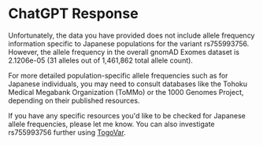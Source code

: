 # ChatGPT Response

Unfortunately, the data you have provided does not include allele frequency information specific to Japanese populations for the variant rs755993756. However, the allele frequency in the overall gnomAD Exomes dataset is 2.1206e-05 (31 alleles out of 1,461,862 total allele count).

For more detailed population-specific allele frequencies such as for Japanese individuals, you may need to consult databases like the Tohoku Medical Megabank Organization (ToMMo) or the 1000 Genomes Project, depending on their published resources.

If you have any specific resources you'd like to be checked for Japanese allele frequencies, please let me know. You can also investigate rs755993756 further using [TogoVar](https://togovar.biosciencedbc.jp/variant/rs755993756).